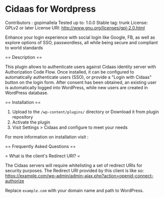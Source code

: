 # Cidaas for Wordpress

Contributors : gopimallela
Tested up to: 1.0.0
Stable tag: trunk
License: GPLv2 or later
License URI: http://www.gnu.org/licenses/gpl-2.0.html

Enhance your login experience with social login like Google, FB, as well as explore options of SSO, passwordless, all while being secure and compliant to world standards


== Description ==

This plugin allows to authenticate users against Cidaas identity server with Authorization Code Flow.
Once installed, it can be configured to automatically authenticate users (SSO), or provide a "Login with Cidaas"
button on the login form. After consent has been obtained, an existing user is automatically logged into WordPress, while 
new users are created in WordPress database.


== Installation ==

1. Upload to the `/wp-content/plugins/` directory or Download it from plugin repository
1. Activate the plugin
1. Visit Settings > Cidaas and configure to meet your needs

For more information on installation visit : 


== Frequently Asked Questions ==

= What is the client's Redirect URI? =

The Cidaas servers will require whitelisting a set of redirect URIs for security purposes. The Redirect URI provided
by this client is like so:  https://example.com/wp-admin/admin-ajax.php?action=openid-connect-authorize

Replace `example.com` with your domain name and path to WordPress.


